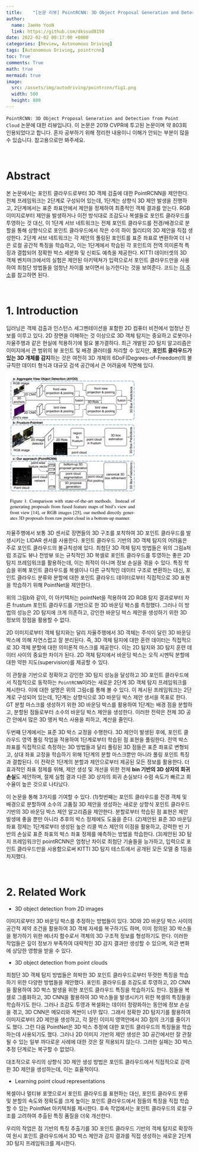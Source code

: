 ```yaml
---
title:    "[논문 리뷰] PointRCNN: 3D Object Proposal Generation and Detection from Point Cloud"
author:
  name: JaeHo YooN
  link: https://github.com/dkssud8150
date: 2022-02-02 00:17:00 +0800
categories: [Review, Autonomous Driving]
tags: [Autonomous Driving, pointrcnn]
toc: True
comments: True
math: true
mermaid: true
image:
  src: /assets/img/autodriving/pointrcnn/fig1.png
  width: 500
  height: 800
---
```


`PointRCNN: 3D Object Proposal Generation and Detection from Point Cloud` 논문에 대한 리뷰입니다. 이 논문은 2019 CVPR에 투고된 논문이며 약 803회 인용되었다고 합니다. 혼자 공부하기 위해 정리한 내용이니 이해가 안되는 부분이 많을 수 있습니다. 참고용으로만 봐주세요.

<br>

# Abstract

본 논문에서는 포인트 클라우드로부터 3D 객체 검출에 대한 PointRCNN을 제안한다. 전체 프레임워크는 2단계로 구성되어 있는데, 1단계는 상향식 3D 제안 발생을 진행하고, 2단계에서는 표준 좌표안에서 제안을 정제하여 최종적인 객체 결과를 얻는다. RGB 이미지로부터 제안을 발생하거나 이전 방식대로 조감도나 복셀들로 포인트 클라우드를 투영하는 것 대신, 이 1단계 서브 네트워크는 전체 포인트 클라우드를 전경/배경으로 분할을 통해 상향식으로 포인트 클라우드에서 작은 수의 하이 퀄리티의 3D 제안을 직접 생성한다. 2단계 서브 네트워크는 각 제안의 풀링된 포인트를 표준 좌표로 변환하여 더 나은 로컬 공간적 특징을 학습하고, 이는 1단계에서 학습된 각 포인트의 전역 의미론적 특징과 결합되어 정확한 박스 세분화 및 신뢰도 예측을 제공한다. KITTI 데이터셋의 3D 객체 벤치마크에서의 실험은 제안된 아키텍쳐가 입력으로서 포인트 클라우드만을 사용하여 최첨단 방법들을 엄청난 차이를 보이면서 능가한다는 것을 보여준다. 코드는 [이 주소](https://github.com/sshaoshuai/PointRCNN)를 참고하면 된다.

<br>

# 1. Introduction

딥러닝은 객체 검출과 인스턴스 세그멘테이션을 포함한 2D 컴퓨터 비전에서 엄청난 진보를 이루고 있다. 2D 장면을 이해하는 것 이상으로 3D 객체 탐지는 중요하고 로봇이나 자율주행과 같은 현실에 적용하기에 필요 불가결하다. 최근 개발된 2D 탐지 알고리즘은 이미지에서 큰 범위의 뷰 포인트 및 배경 클러터를 처리할 수 있지만, **포인트 클라우드가 있는 3D 개체를 감지**하는 것은 여전히 3D 개체의 6DoF(Degrees-of-Freedom)의 불규칙한 데이터 형식과 대규모 검색 공간에서 큰 어려움에 직면해 있다. 

<img src='/assets/img/autodriving/pointrcnn/fig1.png'>

자율주행에서 보통 3D 센서로 장면들의 3D 구조를 포착하여 3D 포인트 클라우드를 발생시키는 LIDAR 센서를 사용한다. 포인트 클라우드 기반의 3D 객체 탐지의 어려움은 주로 포인트 클라우드의 불규칙성에 있다. 최첨단 3D 객체 탐지 방법들은 위의 그림a처럼 조감도 뷰나 전방뷰 또는 규칙적인 3D 복셀로 포인트 클라우드를 투영하는 좋은 2D 탐지 프레임워크를 활용하는데, 이는 최적이 아니며 정보 손실을 겪을 수 있다. 특징 학습을 위해 포인트 클라우드를 복셀이나 다른 규칙적인 데이터 구조로 변환하는 대신, 포인트 클라우드 분류와 분할에 대한 포인트 클라우드 데이터로부터 직접적으로 3D 표현을 학습하기 위해 PointNet을 제안한다. 

위의 그림b와 같이, 이 아키텍처는 pointNet을 적용하여 2D RGB 탐지 결과로부터 자른 frustum 포인트 클라우드를 기반으로 한 3D 바운딩 박스를 측정했다. 그러나 이 방법의 성능은 2D 탐지에 크게 의존하고, 강인한 바운딩 박스 제안을 생성하기 위한 3D 정보의 장점을 활용할 수 없다.

2D 이미지로부터 객체 탐지와는 달리 자율주행에서 3D 객체는 주석이 달린 3D 바운딩 박스에 의해 자연스럽고 잘 분리된다. 즉, 3D 객체 탐지에 대한 훈련 데이터는 직접적으로 3D 객체 분할에 대한 의미론적 마스크를 제공한다. 이는 2D 탐지와 3D 탐지 훈련 데이터 사이의 중요한 차이가 된다. 2D 객체 탐지에서 바운딩 박스는 오직 시멘틱 분할에 대한 약한 지도(supervision)를 제공할 수 있다.

이 관찰을 기반으로 정확하고 강인한 3D 탐지 성능을 달성하고 3D 포인트 클라우드에서 직접적으로 동작하는 `PointRCNN`이라는 새로운 2단계 3D 객체 탐지 프레임워크를 제시한다. 이에 대한 설명은 위의 그림c를 통해 볼 수 있다. 이 제시된 프레임워크는 2단계로 구성되어 있는데, 1단계는 상향식으로 3D 바운딩 박스 제안 생서을 목표로 한다. GT 분할 마스크를 생성하기 위한 3D 바운딩 박스를 활용하여 1단계는 배경 점을 분할하고, 분할된 점들로부터 소수의 바운딩 박스 제안을 생성한다. 이러한 전략은 전체 3D 공간 안에서 많은 3D 앵커 박스 사용을 피하고, 계산을 줄인다. 

두번쨰 단계에서는 표준 3D 박스 교정을 수행한다. 3D 제안이 발생된 후에, 포인트 클라우드 영역 풀링 작업을 적용하여 1단계로부터 학습된 점 표현을 풀링한다. 전역 박스 좌표를 직접적으로 측정하는 3D 방법들과 달리 풀링된 3D 점들은 표준 좌표로 변형되고, 상대 좌표 교정을 학습하기 위해 1단계의 분할 마스크뿐만 아니라 풀링 포인트 특징과 결합된다. 이 전략은 1단계의 분할과 제안으로부터 제공된 모든 정보를 활용한다. 더 효과적인 좌표 정제를 위해, 제안 생성 및 개선을 위한 전체 **bin 기반의 3D 상자의 회귀 손실**도 제안하며, 절제 실험 결과 다른 3D 상자의 회귀 손실보다 수렴 속도가 빠르고 회수율이 높은 것으로 나타났다. 

이 논문을 통해 3가지를 기여할 수 있다. (1)첫번째는 포인트 클라우드를 전경 객체 및 배경으로 분할하여 소수의 고품질 3D 제안을 생성하는 새로운 상향식 포인트 클라우드 기반의 3D 바운딩 박스 제안 알고리즘을 제안한다. 분할로부터 학습된 점 표현은 제안 발생에 좋을 뿐만 아니라 추후의 박스 정제에도 도움을 준다. (2)제안된 표준 3D 바운딩 좌표 정제는 1단계로부터 생성된 높은 리콜 박스 제안의 이점을 활용하고, 강력한 빈 기반의 손실로 표준 좌표의 박스 좌표 정제를 예측하는 방법을 학습한다. (3)제안된 3D 탐지 프레임워크인 pointRCNN은 엄청난 차이로 최첨단 기술들을 능가하고, 입력으로 포인트 클라우드만을 사용함으로써 KITTI 3D 탐지 테스트에서 공개된 모든 모델 중 1등을 차지했다.

<br>

# 2. Related Work

* 3D object detection from 2D images

이미지로부터 3D 바운딩 박스를 추정하는 방법들이 있다. 3D와 2D 바운딩 박스 사이의 공간적 제약 조건을 활용하여 3D 객체 자세를 복구하기도 하며, 이미 정의된 3D 박스들을 평가하기 위한 에너지 함수로서 객체의 3D 구조적 정보를 형성하기도 한다. 이러한 작업들은 깊이 정보가 부족하여 대략적인 3D 감지 결과만 생성할 수 있으며, 외관 변화에 상당한 영향을 받을 수 있다.

* 3D object detection from point clouds

최첨단 3D 객체 탐지 방법들은 희박한 3D 포인트 클라우드로부터 뚜렷한 특징을 학습하기 위한 다양한 방법들을 제안했다. 포인트 클라우드를 조감도로 투영하고, 2D CNN을 활용하여 3D 박스 발생을 위한 포인트 클라우드 특징을 학습하기도 한다. 점들을 복셀로 그룹화하고, 3D CNN을 활용하여 3D 박스들을 발생시키기 위한 복셀의 특징들을 학습하기도 한다. 그러나 조감도 투영과 복셀화는 데이터 정량화하는 동안에 정보 손실을 겪고, 3D CNN은 메모리와 계싼이 너무 많다. 그래서 정확한 2D 탐지기를 활용하여 이미지로부터 2D 제안을 생성하고, 각 잘린 이미지 영역안에서 3D 점의 크기를 줄이기도 했다. 그런 다음 PointNet은 3D 박스 추정에 대한 포인트 클라우드의 특징들을 학습하는데 사용되기도 했다. 그러나 2D 이미지 기반의 제안 생성은 3D 공간에서만 잘 관찰될 수 있는 일부 까다로운 사례에 대한 것은 잘 적용되지 않는다. 그러한 실패는 3D 박스 추정 단계로는 복구할 수 없었다. 

대조적으로 우리의 상향식 3D 제안 생성 방법은 포인트 클라우드에서 직접적으로 강력한 3D 제안을 생성하는데, 이는 효율적이다.

* Learning point cloud representations

복셀이나 멀티뷰 포맷으로서 포인트 클라우드를 표현하는 대신, 포인트 클라우드 분류 및 분할의 속도와 정확도를 크게 높이는 포인트 클라우드에서 점들의 특징을 직접 학습할 수 있는 PointNet 아키텍처를 제시한다. 후속 작업에서는 포인트 클라우드의 로컬 구조를 고려하여 추출된 특징 품질을 더욱 개선한다. 

우리의 작업은 점 기반의 특징 추출기를 3D 포인트 클라우드 기반의 객체 탐지로 확장하여 원시 포인트 클라우드에서 3D 박스 제안과 감지 결과를 직접 생성하는 새로운 2단계 3D 탐지 프레임워크를 제시한다.

<br>


